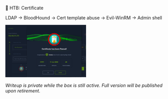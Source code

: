 🔐 HTB: Certificate

LDAP → BloodHound → Cert template abuse → Evil-WinRM → Admin shell

<img src="https://raw.githubusercontent.com/inkedqt/ctf-writeups/main/HTB/proofs/certificate.png" style="width:50%;" />

_Writeup is private while the box is still active. Full version will be published upon retirement._